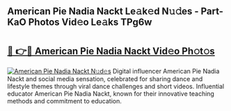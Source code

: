 ## American Pie Nadia Nackt Le𝚊k𝚎d N𝚞𝚍es - Part-KaO Photos Vid𝚎o Le𝚊ks TPg6w

# <h2><a href="http://fb4ca15.evod.top/?m=American+Pie+Nadia+Nackt">🔗 👉🔴 American Pie Nadia Nackt Vid𝚎o Ph𝚘t𝚘s</a></h2>

[![American Pie Nadia Nackt N𝚞d𝚎s](https://i.imgur.com/8V9OHl7.gif)](http://fb4ca15.evod.top/?m=American+Pie+Nadia+Nackt)
Digital influencer American Pie Nadia Nackt and social media sensation, celebrated for sharing dance and lifestyle themes through viral dance challenges and short videos. Influential educator American Pie Nadia Nackt, known for their innovative teaching methods and commitment to education. 
